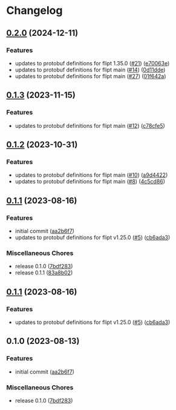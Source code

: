 # Changelog

## [0.2.0](https://github.com/flipt-io/flipt-grpc-dotnet/compare/0.1.3...0.2.0) (2024-12-11)


### Features

* updates to protobuf definitions for flipt 1.35.0 ([#21](https://github.com/flipt-io/flipt-grpc-dotnet/issues/21)) ([e70063e](https://github.com/flipt-io/flipt-grpc-dotnet/commit/e70063e0ff55c7a94b346151d34b67c788bbce64))
* updates to protobuf definitions for flipt main ([#14](https://github.com/flipt-io/flipt-grpc-dotnet/issues/14)) ([0d11dde](https://github.com/flipt-io/flipt-grpc-dotnet/commit/0d11dde14379c279a9ff0718ab42d1ca411716ff))
* updates to protobuf definitions for flipt main ([#27](https://github.com/flipt-io/flipt-grpc-dotnet/issues/27)) ([01f642a](https://github.com/flipt-io/flipt-grpc-dotnet/commit/01f642a307c2dea84a27f6b84db8c320bee7a5b0))

## [0.1.3](https://github.com/flipt-io/flipt-grpc-dotnet/compare/0.1.2...0.1.3) (2023-11-15)


### Features

* updates to protobuf definitions for flipt main ([#12](https://github.com/flipt-io/flipt-grpc-dotnet/issues/12)) ([c78cfe5](https://github.com/flipt-io/flipt-grpc-dotnet/commit/c78cfe5aa48ffb2d829e4fd5c32444fb99f61d9c))

## [0.1.2](https://github.com/flipt-io/flipt-grpc-dotnet/compare/0.1.1...0.1.2) (2023-10-31)


### Features

* updates to protobuf definitions for flipt main ([#10](https://github.com/flipt-io/flipt-grpc-dotnet/issues/10)) ([a9d4422](https://github.com/flipt-io/flipt-grpc-dotnet/commit/a9d442291399c4470c412746535977b72a800bd1))
* updates to protobuf definitions for flipt main ([#8](https://github.com/flipt-io/flipt-grpc-dotnet/issues/8)) ([4c5cd86](https://github.com/flipt-io/flipt-grpc-dotnet/commit/4c5cd863e89fe757824718490d1ccae166700442))

## [0.1.1](https://github.com/flipt-io/flipt-grpc-dotnet/compare/v0.1.1...0.1.1) (2023-08-16)


### Features

* initial commit ([aa2b6f7](https://github.com/flipt-io/flipt-grpc-dotnet/commit/aa2b6f75e94f6b59b22be35593a19a17f9f4ca33))
* updates to protobuf definitions for flipt v1.25.0 ([#5](https://github.com/flipt-io/flipt-grpc-dotnet/issues/5)) ([cb6ada3](https://github.com/flipt-io/flipt-grpc-dotnet/commit/cb6ada380091330c71958f132d8eb82e9ef58f5e))


### Miscellaneous Chores

* release 0.1.0 ([7bdf283](https://github.com/flipt-io/flipt-grpc-dotnet/commit/7bdf283ecb3ed861bfd92d2cb4569d644dec578a))
* release 0.1.1 ([83a8b02](https://github.com/flipt-io/flipt-grpc-dotnet/commit/83a8b02b1077a84b3f4c85b986aa75fae665583a))

## [0.1.1](https://github.com/flipt-io/flipt-grpc-dotnet/compare/0.1.0...0.1.1) (2023-08-16)


### Features

* updates to protobuf definitions for flipt v1.25.0 ([#5](https://github.com/flipt-io/flipt-grpc-dotnet/issues/5)) ([cb6ada3](https://github.com/flipt-io/flipt-grpc-dotnet/commit/cb6ada380091330c71958f132d8eb82e9ef58f5e))

## 0.1.0 (2023-08-13)


### Features

* initial commit ([aa2b6f7](https://github.com/flipt-io/flipt-grpc-dotnet/commit/aa2b6f75e94f6b59b22be35593a19a17f9f4ca33))


### Miscellaneous Chores

* release 0.1.0 ([7bdf283](https://github.com/flipt-io/flipt-grpc-dotnet/commit/7bdf283ecb3ed861bfd92d2cb4569d644dec578a))
